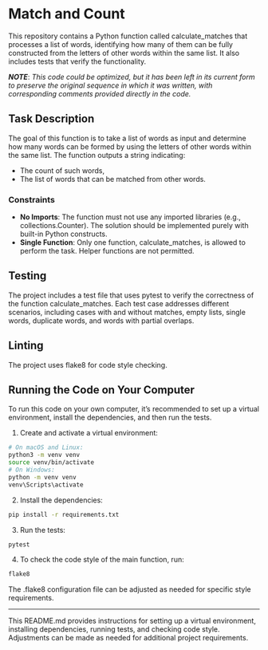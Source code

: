 # Match and Count

This repository contains a Python function called calculate_matches that processes a list of words, identifying how 
many of them can be fully constructed from the letters of other words within the same list. It also includes tests 
that verify the functionality.

**_NOTE_**: *This code could be optimized, but it has been left in its current form to preserve the original sequence in 
which it was written, with corresponding comments provided directly in the code.*

## Task Description
The goal of this function is to take a list of words as input and determine how many words can be formed by using 
the letters of other words within the same list. The function outputs a string indicating:

+ The count of such words,
+ The list of words that can be matched from other words.

### Constraints
+ **No Imports**: The function must not use any imported libraries (e.g., collections.Counter). The solution 
should be implemented purely with built-in Python constructs.
+ **Single Function**: Only one function, calculate_matches, is allowed to perform the task. Helper functions 
are not permitted.

## Testing
The project includes a test file that uses pytest to verify the correctness of the function calculate_matches. 
Each test case addresses different scenarios, including cases with and without matches, empty lists, single words, 
duplicate words, and words with partial overlaps.

## Linting
The project uses flake8 for code style checking. 

## Running the Code on Your Computer
To run this code on your own computer, it’s recommended to set up a virtual environment, install the dependencies, 
and then run the tests.

1. Create and activate a virtual environment:

```bash
# On macOS and Linux:
python3 -m venv venv
source venv/bin/activate
# On Windows:
python -m venv venv
venv\Scripts\activate
```

2. Install the dependencies:

```bash
pip install -r requirements.txt
```

3. Run the tests:

```bash
pytest
```

4. To check the code style of the main function, run:

```bash
flake8
```

The .flake8 configuration file can be adjusted as needed for specific style requirements.
<hr>
This README.md provides instructions for setting up a virtual environment, installing dependencies, running tests, 
and checking code style. Adjustments can be made as needed for additional project requirements.